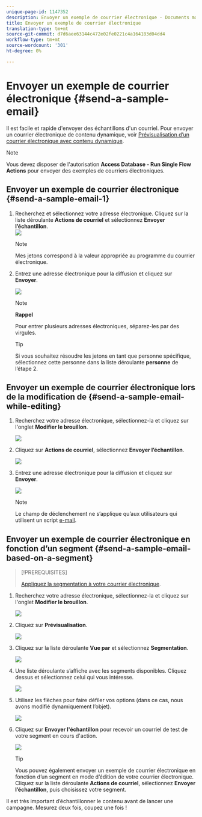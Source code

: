 ```yaml
---
unique-page-id: 1147352
description: Envoyer un exemple de courrier électronique - Documents marketing - Documentation du produit
title: Envoyer un exemple de courrier électronique
translation-type: tm+mt
source-git-commit: d7d6aee63144c472e02fe0221c4a164183d04dd4
workflow-type: tm+mt
source-wordcount: '301'
ht-degree: 0%

---
```



# Envoyer un exemple de courrier électronique {#send-a-sample-email}

Il est facile et rapide d&#39;envoyer des échantillons d&#39;un courriel. Pour envoyer un courrier électronique de contenu dynamique, voir [Prévisualisation d’un courrier électronique avec contenu dynamique](../../../../product-docs/email-marketing/general/functions-in-the-editor/preview-an-email-with-dynamic-content.md).

>[!NOTE]
>
>Vous devez disposer de l&#39;autorisation **Access Database - Run Single Flow Actions** pour envoyer des exemples de courriers électroniques.

## Envoyer un exemple de courrier électronique {#send-a-sample-email-1}

1. Recherchez et sélectionnez votre adresse électronique. Cliquez sur la liste déroulante **Actions de courriel** et sélectionnez **Envoyer l’échantillon**.\
   ![](assets/one-281-29.jpg)

   >[!NOTE]
   >
   >Mes jetons correspond à la valeur appropriée au programme du courrier électronique.

1. Entrez une adresse électronique pour la diffusion et cliquez sur **Envoyer**.

   ![](assets/two.png)

   >[!NOTE]
   >
   >**Rappel**
   >
   >
   >Pour entrer plusieurs adresses électroniques, séparez-les par des virgules.

   >[!TIP]
   >
   >Si vous souhaitez résoudre les jetons en tant que personne spécifique, sélectionnez cette personne dans la liste déroulante **personne** de l’étape 2.

## Envoyer un exemple de courrier électronique lors de la modification de {#send-a-sample-email-while-editing}

1. Recherchez votre adresse électronique, sélectionnez-la et cliquez sur l&#39;onglet **Modifier le brouillon**.

   ![](assets/three-281-29.jpg)

1. Cliquez sur **Actions de courriel**, sélectionnez **Envoyer l’échantillon**.

   ![](assets/four.png)

1. Entrez une adresse électronique pour la diffusion et cliquez sur **Envoyer**.

   ![](assets/two.png)

   >[!NOTE]
   >
   >Le champ de déclenchement ne s’applique qu’aux utilisateurs qui utilisent un script [e-mail](http://developers.marketo.com/documentation/velocity-script/).

## Envoyer un exemple de courrier électronique en fonction d’un segment {#send-a-sample-email-based-on-a-segment}

>[!PREREQUISITES]
>
>[Appliquez la segmentation à votre courrier électronique](http://docs.marketo.com/display/public/DOCS/Using+Dynamic+Content+in+an+Email).

1. Recherchez votre adresse électronique, sélectionnez-la et cliquez sur l&#39;onglet **Modifier le brouillon**.

   ![](assets/three-281-29.jpg)

1. Cliquez sur **Prévisualisation**.

   ![](assets/1.png)

1. Cliquez sur la liste déroulante **Vue par** et sélectionnez **Segmentation**.

   ![](assets/2.png)

1. Une liste déroulante s’affiche avec les segments disponibles. Cliquez dessus et sélectionnez celui qui vous intéresse.

   ![](assets/3.png)

1. Utilisez les flèches pour faire défiler vos options (dans ce cas, nous avons modifié dynamiquement l’objet).

   ![](assets/4.png)

1. Cliquez sur **Envoyer l&#39;échantillon** pour recevoir un courriel de test de votre segment en cours d&#39;action.

   ![](assets/5.png)

   >[!TIP]
   >
   >Vous pouvez également envoyer un exemple de courrier électronique en fonction d’un segment en mode d’édition de votre courrier électronique. Cliquez sur la liste déroulante **Actions de courriel**, sélectionnez **Envoyer l’échantillon**, puis choisissez votre segment.

Il est très important d’échantillonner le contenu avant de lancer une campagne. Mesurez deux fois, coupez une fois !

